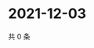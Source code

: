 # 2021-12-03

共 0 条

<!-- BEGIN WEIBO -->
<!-- 最后更新时间 Fri Dec 03 2021 23:01:04 GMT+0800 (China Standard Time) -->

<!-- END WEIBO -->
